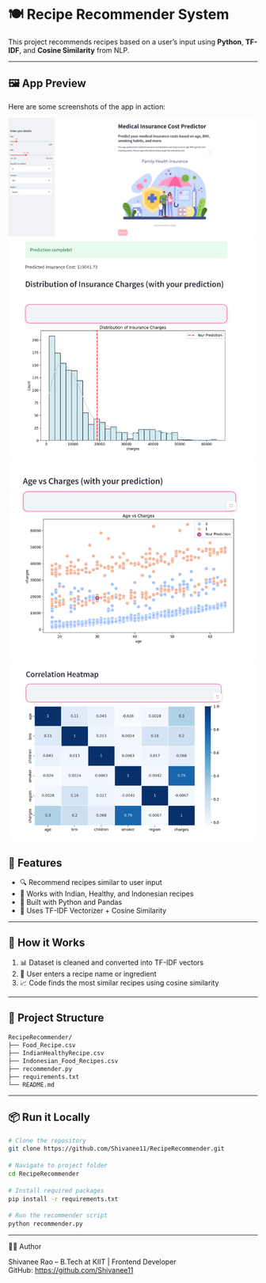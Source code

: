# 🍽️ Recipe Recommender System

This project recommends recipes based on a user’s input using **Python**, **TF-IDF**, and **Cosine Similarity** from NLP.

---
## 🖼️ App Preview

Here are some screenshots of the app in action:

![Screenshot 1](screenshots/Screenshot201.png)  
![Screenshot 2](screenshots/Screenshot202.png)  
![Screenshot 3](screenshots/Screenshot203.png)  
![Screenshot 4](screenshots/Screenshot204.png)

## 🚀 Features

- 🔍 Recommend recipes similar to user input  
- 🌿 Works with Indian, Healthy, and Indonesian recipes  
- 🐍 Built with Python and Pandas  
- 🧠 Uses TF-IDF Vectorizer + Cosine Similarity  

---

## 🧠 How it Works

1. 📊 Dataset is cleaned and converted into TF-IDF vectors  
2. 👤 User enters a recipe name or ingredient  
3. 📈 Code finds the most similar recipes using cosine similarity  

---

## 📂 Project Structure

```
RecipeRecommender/
├── Food_Recipe.csv
├── IndianHealthyRecipe.csv
├── Indonesian_Food_Recipes.csv
├── recommender.py
├── requirements.txt
└── README.md
```

---

## 📦 Run it Locally

```bash
# Clone the repository
git clone https://github.com/Shivanee11/RecipeRecommender.git

# Navigate to project folder
cd RecipeRecommender

# Install required packages
pip install -r requirements.txt

# Run the recommender script
python recommender.py
```

---

👩‍💻 Author

Shivanee Rao – B.Tech at KIIT | Frontend Developer  
GitHub: https://github.com/Shivanee11
